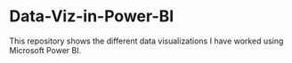 # Data-Viz-in-Power-BI
This repository shows the different data visualizations I have worked using Microsoft Power BI.
